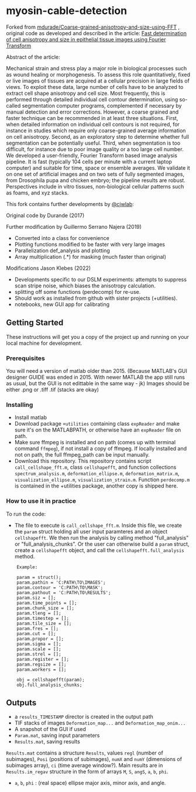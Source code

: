 # myosin-cable-detection

Forked from [mdurade/Coarse-grained-anisotropy-and-size-using-FFT](https://github.com/mdurande/coarse-grained-anisotropy-and-size-using-FFT) , original code 
as developed and described in the article: 
    [Fast determination of cell anisotropy and size in epithelial tissue images using Fourier Transform](https://doi.org/10.1103/physreve.99.062401)

Abstract of the article:

Mechanical strain and stress play a major role in biological processes such as wound healing or
morphogenesis. To assess this role quantitatively, fixed or live images of tissues are acquired at a
cellular precision in large fields of views. To exploit these data, large number of cells have to be
analyzed to extract cell shape anisotropy and cell size. Most frequently, this is performed through
detailed individual cell contour determination, using so-called segmentation computer programs,
complemented if necessary by manual detection and error corrections. However, a coarse grained and
faster technique can be recommended in at least three situations. First, when detailed information
on individual cell contours is not required, for instance in studies which require only coarse-grained
average information on cell anisotropy. Second, as an exploratory step to determine whether full
segmentation can be potentially useful. Third, when segmentation is too difficult, for instance due to
poor image quality or a too large cell number. We developed a user-friendly, Fourier Transform based
image analysis pipeline. It is fast (typically 104 cells per minute with a current laptop computer) and
suitable for time, space or ensemble averages. We validate it on one set of artificial images and on
two sets of fully segmented images, from Drosophila pupa and chicken embryo; the pipeline results
are robust. Perspectives include in vitro tissues, non-biological cellular patterns such as foams, and
xyz stacks.

This fork contains further developments by [@cjwlab](https://github.com/cjwlab):

Original code by Durande (2017)
    
Further modification by Guillermo Serrano Najera (2019)
* Converted into a class for convenience
* Plotting functions modified to be faster with very large images
* Parallelization def_analysis and plotting
* Array multiplication (.*) for masking (much faster than original)

Modifications Jason Klebes (2022)
* Developments specific to our DSLM experiments: attempts to suppress scan stripe noise, which biases the anisotropy calculation.
* splitting off some functions (perdecomp) for re-use.
* Should work as installed from github with sister projects (+utilities).
* notebooks, new GUI app for calibrating

## Getting Started

These instructions will get you a copy of the project up and running on your local machine for development.

### Prerequisites

You will need a version of matlab older than 2015. (Because MATLAB's GUI designer GUIDE was ended in 2015.  With newer MATLAB the app still runs as usual, but the GUI is not edittable in the same way - jk)
Images should be either .png or .tiff .tif (stacks are okay) 

### Installing
* Install matlab 
* Download package ``+utilities`` containing class ``expReader`` and make sure it's on the MATLABPATH, or otherwise have an ``expReader`` file on path.
* Make sure ffmpeg is installed and on path (comes up with terminal command ``ffmpeg``), if not install a copy of ffmpeg.  If locally installed and not on path, the full ffmpeg_path can be input manually.
* Download this repository.  This repository contains script ``call_cellshape_fft.m``, class ``cellshapefft``, and function collections ``spectrum_analysis.m``, ``deformation_ellipse.m``, ``deformation_matrix.m``, ``visualization_ellipse.m``, ``visualization_strain.m``.  Function ``perdecomp.m`` is contained in the +utilities package, another copy is shipped here.

### How to use it in practice
To run the code:
* The file to execute is ``call_cellshape_fft.m``.  Inside this file, we create the ``param`` struct holding all user input paramteres and an object ``cellshapefft``. We then run the analysis by calling method "full_analysis" or "full_analysis_chunks".  Or the user can otherwise build a ``param`` struct, create a  ``cellshapefft``  object, and call the ``cellshapefft.full_analysis`` method.
        
```
    Example:
    
    param = struct();
    param.pathin = 'C:PATH\TO\IMAGES';
    param.contour = 'C:PATH\TO\MASK';
    param.pathout = 'C:PATH\TO\RESULTS';
    param.siz = [];
    param.time_points = [];
    param.chunk_size = [];
    param.tleng = [];
    param.timestep = [];
    param.tile_size = [];
    param.fres = [];
    param.cut = [];
    param.propor = [];
    param.sigma = [];
    param.scale = [];
    param.strel = [];
    param.register = [];
    param.regsize = [];
    param.workers = [];

    obj = cellshapefft(param);
    obj.full_analysis_chunks;

```

## Outputs

* a ``results_TIMESTAMP`` director is created in the output path
* TIF stacks of images ``Deformation_map...`` and ``Deformation_map_onim...``
* A snapshot of the GUI if used
* ``Param.mat``, saving input parameters
* ``Results.mat``, saving results

``Results.mat`` contains a structure ``Results``, values ``regl`` (number of subimages), ``Posi`` (positions of subimages), ``numX`` and ``numY`` (dimensions of subimages array), ``ci`` (time average window?).  Main results are in ``Results.im_regav`` structure in the form of arrays ``M``, ``S``, ``angS``, ``a``, ``b``, ``phi``.
* ``a``, ``b``, ``phi`` : (real space) ellipse major axis, minor axis, and angle.
